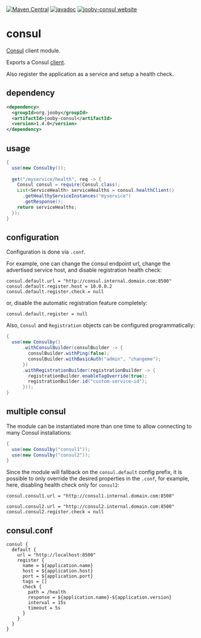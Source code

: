 [![Maven Central](https://maven-badges.herokuapp.com/maven-central/org.jooby/jooby-consul/badge.svg)](https://maven-badges.herokuapp.com/maven-central/org.jooby/jooby-consul)
[![javadoc](https://javadoc.io/badge/org.jooby/jooby-consul.svg)](https://javadoc.io/doc/org.jooby/jooby-consul/1.4.0)
[![jooby-consul website](https://img.shields.io/badge/jooby-consul-brightgreen.svg)](http://jooby.org/doc/consul)
# consul

[Consul](https://www.consul.io) client module. 

Exports a Consul [client](https://github.com/OrbitzWorldwide/consul-client).

Also register the application as a service and setup a health check.

## dependency

```xml
<dependency>
  <groupId>org.jooby</groupId>
  <artifactId>jooby-consul</artifactId>
  <version>1.4.0</version>
</dependency>
```

## usage

```java
{
  use(new Consulby());
  
  get("/myservice/health", req -> {
    Consul consul = require(Consul.class);
    List<ServiceHealth> serviceHealths = consul.healthClient()
      .getHealthyServiceInstances("myservice")
      .getResponse();
    return serviceHealths;
  });
}
```

## configuration

Configuration is done via ```.conf```.
 
For example, one can change the consul endpoint url,
change the advertised service host, and disable registration health check:

```properties
consul.default.url = "http://consul.internal.domain.com:8500"
consul.default.register.host = 10.0.0.2
consul.default.register.check = null
```

or, disable the automatic registration feature completely:

```properties
consul.default.register = null
```

Also, `Consul` and `Registration` objects can be configured programmatically:

```java
{
  use(new Consulby()
      .withConsulBuilder(consulBuilder -> {
        consulBuilder.withPing(false);
        consulBuilder.withBasicAuth("admin", "changeme");
      })
      .withRegistrationBuilder(registrationBuilder -> {
        registrationBuilder.enableTagOverride(true);
        registrationBuilder.id("custom-service-id");
      }));
}
```

## multiple consul

The module can be instantiated more than one time to allow connecting to many Consul installations: 

```java
{
  use(new Consulby("consul1"));
  use(new Consulby("consul2"));
}
```

Since the module will fallback on the `consul.default` config prefix,
it is possible to only override the desired properties in the `.conf`,
for example, here, disabling health check only for `consul2`:

```properties
consul.consul1.url = "http://consul1.internal.domain.com:8500"

consul.consul2.url = "http://consul2.internal.domain.com:8500"
consul.consul2.register.check = null
```

## consul.conf

```properties
consul {
  default {
    url = "http://localhost:8500"
    register {
      name = ${application.name}
      host = ${application.host}
      port = ${application.port}
      tags = []
      check {
        path = /health
        response = ${application.name}-${application.version}
        interval = 15s
        timeout = 5s
      }
    }
  }
}
```
